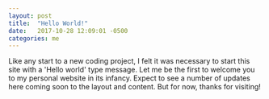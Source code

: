 ```yaml
---
layout: post
title:  "Hello World!"
date:   2017-10-28 12:09:01 -0500
categories: me
---
```


Like any start to a new coding project, I felt it was necessary to start this site with a 'Hello world' type message. Let me be the first to welcome you to my personal website in its infancy. Expect to see a number of updates here coming soon to the layout and content. But for now, thanks for visiting!